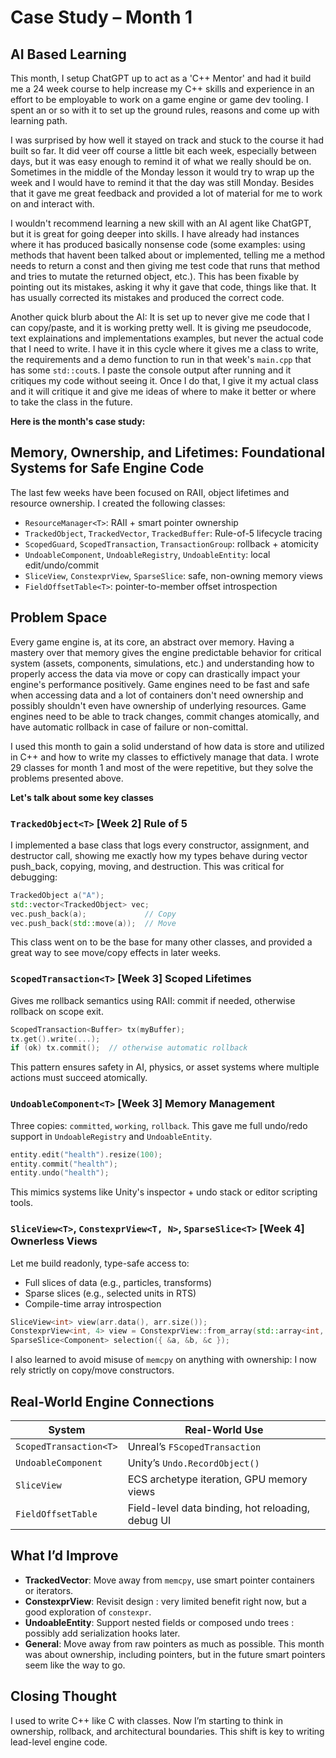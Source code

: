 # Case Study – Month 1

## AI Based Learning

This month, I setup ChatGPT up to act as a 'C++ Mentor' and had it build me a 24 week course to help increase my C++ skills and experience in an effort to be employable to work on a game engine or game dev tooling. I spent an or so with it to set up the ground rules, reasons and come up with learning path.

I was surprised by how well it stayed on track and stuck to the course it had built so far. It did veer off course a little bit each week, especially between days, but it was easy enough to remind it of what we really should be on. Sometimes in the middle of the Monday lesson it would try to wrap up the week and I would have to remind it that the day was still Monday. Besides that it gave me great feedback and provided a lot of material for me to work on and interact with.

I wouldn't recommend learning a new skill with an AI agent like ChatGPT, but it is great for going deeper into skills. I have already had instances where it has produced basically nonsense code (some examples: using methods that havent been talked about or implemented, telling me a method needs to return a const and then giving me test code that runs that method and tries to mutate the returned object, etc.). This has been fixable by pointing out its mistakes, asking it why it gave that code, things like that. It has usually corrected its mistakes and produced the correct code.

Another quick blurb about the AI: It is set up to never give me code that I can copy/paste, and it is working pretty well. It is giving me pseudocode, text explainations and implementations examples, but never the actual code that I need to write. I have it in this cycle where it gives me a class to write, the requirements and a demo function to run in that week's `main.cpp` that has some `std::cout`s. I paste the console output after running and it critiques my code without seeing it. Once I do that, I give it my actual class and it will critique it and give me ideas of where to make it better or where to take the class in the future.

**Here is the month's case study:**

## Memory, Ownership, and Lifetimes: Foundational Systems for Safe Engine Code

The last few weeks have been focused on RAII, object lifetimes and resource ownership. I created the following classes:

- `ResourceManager<T>`: RAII + smart pointer ownership
- `TrackedObject`, `TrackedVector`, `TrackedBuffer`: Rule-of-5 lifecycle tracing
- `ScopedGuard`, `ScopedTransaction`, `TransactionGroup`: rollback + atomicity
- `UndoableComponent`, `UndoableRegistry`, `UndoableEntity`: local edit/undo/commit
- `SliceView`, `ConstexprView`, `SparseSlice`: safe, non-owning memory views
- `FieldOffsetTable<T>`: pointer-to-member offset introspection

## Problem Space

Every game engine is, at its core, an abstract over memory. Having a mastery over that memory gives the engine predictable behavior for critical system (assets, components, simulations, etc.) and understanding how to properly access the data via move or copy can drastically impact your engine's performance positively. Game engines need to be fast and safe when accessing data and a lot of containers don't need ownership and possibly shouldn't even have ownership of underlying resources. Game engines need to be able to track changes, commit changes atomically, and have automatic rollback in case of failure or non-comittal.

I used this month to gain a solid understand of how data is store and utilized in C++ and how to write my classes to effictively manage that data. I wrote 29 classes for month 1 and most of the were repetitive, but they solve the problems presented above.

**Let's talk about some key classes**

### `TrackedObject<T>` [Week 2] Rule of 5

I implemented a base class that logs every constructor, assignment, and destructor call, showing me exactly how my types behave during vector push_back, copying, moving, and destruction. This was critical for debugging:

```cpp
TrackedObject a("A");
std::vector<TrackedObject> vec;
vec.push_back(a);             // Copy
vec.push_back(std::move(a));  // Move
```

This class went on to be the base for many other classes, and provided a great way to see move/copy effects in later weeks.

### `ScopedTransaction<T>` [Week 3] Scoped Lifetimes

Gives me rollback semantics using RAII: commit if needed, otherwise rollback on scope exit.

```cpp
ScopedTransaction<Buffer> tx(myBuffer);
tx.get().write(...);
if (ok) tx.commit();  // otherwise automatic rollback
```

This pattern ensures safety in AI, physics, or asset systems where multiple actions must succeed atomically.

### `UndoableComponent<T>` [Week 3] Memory Management

Three copies: `committed`, `working`, `rollback`. This gave me full undo/redo support in `UndoableRegistry` and `UndoableEntity`.

```cpp
entity.edit("health").resize(100);
entity.commit("health");
entity.undo("health");
```

This mimics systems like Unity's inspector + undo stack or editor scripting tools.

### `SliceView<T>`, `ConstexprView<T, N>`, `SparseSlice<T>` [Week 4] Ownerless Views

Let me build readonly, type-safe access to:

- Full slices of data (e.g., particles, transforms)
- Sparse slices (e.g., selected units in RTS)
- Compile-time array introspection

```cpp
SliceView<int> view(arr.data(), arr.size());
ConstexprView<int, 4> view = ConstexprView::from_array(std::array<int, 4>{...});
SparseSlice<Component> selection({ &a, &b, &c });
```

I also learned to avoid misuse of `memcpy` on anything with ownership: I now rely strictly on copy/move constructors.

## Real-World Engine Connections

| System                 | Real-World Use                                    |
| ---------------------- | ------------------------------------------------- |
| `ScopedTransaction<T>` | Unreal’s `FScopedTransaction`                     |
| `UndoableComponent`    | Unity’s `Undo.RecordObject()`                     |
| `SliceView`            | ECS archetype iteration, GPU memory views         |
| `FieldOffsetTable`     | Field-level data binding, hot reloading, debug UI |

## What I’d Improve

- **TrackedVector**: Move away from `memcpy`, use smart pointer containers or iterators.
- **ConstexprView**: Revisit design : very limited benefit right now, but a good exploration of `constexpr`.
- **UndoableEntity**: Support nested fields or composed undo trees : possibly add serialization hooks later.
- **General**: Move away from raw pointers as much as possible. This month was about ownership, including pointers, but in the future smart pointers seem like the way to go.

## Closing Thought

I used to write C++ like C with classes. Now I’m starting to think in ownership, rollback, and architectural boundaries. This shift is key to writing lead-level engine code.
